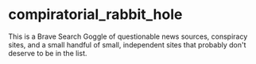 # compiratorial_rabbit_hole
This is a Brave Search Goggle of questionable news sources, conspiracy sites, and a small handful of small, independent sites that probably don't deserve to be in the list.
